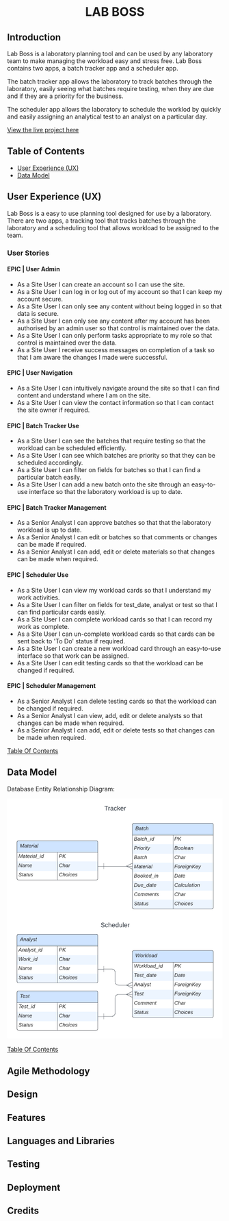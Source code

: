 # <h1 align="center">**LAB BOSS**</h1>

## Introduction

Lab Boss is a laboratory planning tool and can be used by any laboratory team to make managing the workload easy and stress free. Lab Boss contains two apps, a batch tracker app and a scheduler app.

The batch tracker app allows the laboratory to track batches through the laboratory, easily seeing what batches require testing, when they are due and if they are a priority for the business.

The scheduler app allows the laboratory to schedule the worklod by quickly and easily assigning an analytical test to an analyst on a particular day.

[View the live project here](https://lab-boss.herokuapp.com/)

## Table of Contents
  * [User Experience (UX)](#user-experience-ux)
  * [Data Model](#data-model)

## User Experience (UX)

Lab Boss is a easy to use planning tool designed for use by a laboratory. There are two apps, a tracking tool that tracks batches through the laboratory and a scheduling tool that allows workload to be assigned to the team.

### User Stories

#### EPIC | User Admin
- As a Site User I can create an account so I can use the site.
- As a Site User I can log in or log out of my account so that I can keep my account secure.
- As a Site User I can only see any content without being logged in so that data is secure.
- As a Site User I can only see any content after my account has been authorised by an admin user so that control is maintained over the data.
- As a Site User I can only perform tasks appropriate to my role so that control is maintained over the data.
- As a Site User I receive success messages on completion of a task so that I am aware the changes I made were successful. 

#### EPIC | User Navigation
- As a Site User I can intuitively navigate around the site so that I can find content and understand where I am on the site.
- As a Site User I can view the contact information so that I can contact the site owner if required.

#### EPIC | Batch Tracker Use
- As a Site User I can see the batches that require testing so that the workload can be scheduled efficiently.
- As a Site User I can see which batches are priority so that they can be scheduled accordingly.
- As a Site User I can filter on fields for batches so that I can find a particular batch easily.
- As a Site User I can add a new batch onto the site through an easy-to-use interface so that the laboratory workload is up to date.

#### EPIC | Batch Tracker Management
- As a Senior Analyst I can approve batches so that that the laboratory workload is up to date.
- As a Senior Analyst I can edit or batches so that comments or changes can be made if required.
- As a Senior Analyst I can add, edit or delete materials so that changes can be made when required.

#### EPIC | Scheduler Use
- As a Site User I can view my workload cards so that I understand my work activities.
- As a Site User I can filter on fields for test_date, analyst or test so that I can find particular cards easily.
- As a Site User I can complete workload cards so that I can record my work as complete.
- As a Site User I can un-complete workload cards so that cards can be sent back to 'To Do' status if required.
- As a Site User I can create a new workload card through an easy-to-use interface so that work can be assigned.
- As a Site User I can edit testing cards so that the workload can be changed if required.

#### EPIC | Scheduler Management
- As a Senior Analyst I can delete testing cards so that the workload can be changed if required.
- As a Senior Analyst I can view, add, edit or delete analysts so that changes can be made when required.
- As a Senior Analyst I can add, edit or delete tests so that changes can be made when required.

[Table Of Contents](#table-of-contents)

## Data Model

Database Entity Relationship Diagram:

![Datebase_ERD](readme_assets/database_erd.png)

[Table Of Contents](#table-of-contents)

## Agile Methodology

## Design

## Features

## Languages and Libraries

## Testing

## Deployment

## Credits
